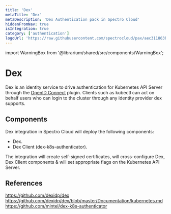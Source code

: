 ```yaml
---
title: 'Dex'
metaTitle: 'Dex'
metaDescription: 'Dex Authentication pack in Spectro Cloud'
hiddenFromNav: true
isIntegration: true
category: ['authentication']
logoUrl: 'https://raw.githubusercontent.com/spectrocloud/pax/aec311863b02ae7a0e6301c3fb8c934ed3ad34d4/experimental/addon/auth/dex/logo.png?token=APOFE6RTKY5A4QHHHIZLDGC7AR6H6'
---
```


import WarningBox from '@librarium/shared/src/components/WarningBox';

# Dex

Dex is an identity service to drive authentication for Kubernetes API Server through the [OpenID Connect](https://openid.net/connect/) plugin. Clients such as kubectl can act on behalf users who can login to the cluster through any identity provider dex supports.

## Components

Dex integration in Spectro Cloud will deploy the following components:
* Dex.
* Dex Client (dex-k8s-authenticator).

The integration will create self-signed certificates, will cross-configure Dex, Dex Client components & will set appropriate flags on the Kubernetes API Server.

## References

https://github.com/dexidp/dex
https://github.com/dexidp/dex/blob/master/Documentation/kubernetes.md 
https://github.com/mintel/dex-k8s-authenticator
